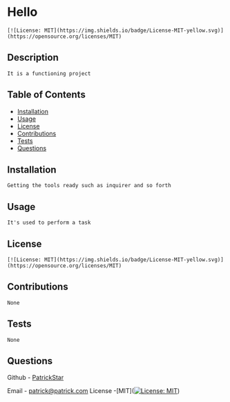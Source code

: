 # Hello
    [![License: MIT](https://img.shields.io/badge/License-MIT-yellow.svg)](https://opensource.org/licenses/MIT)
 ## Description
    It is a functioning project 
## Table of Contents
   - [Installation](#installation)
   - [Usage](#usage)
   - [License](#License)
   - [Contributions](#contributions)
   - [Tests](#tests)
   - [Questions](#questions)
## Installation
    Getting the tools ready such as inquirer and so forth
## Usage
    It's used to perform a task
## License
    [![License: MIT](https://img.shields.io/badge/License-MIT-yellow.svg)](https://opensource.org/licenses/MIT)
## Contributions 
    None
## Tests
    None
## Questions 
Github - [PatrickStar](github.com/PatrickStar)

Email -  [patrick@patrick.com](patrick@patrick.com)
License -[MIT]([![License: MIT](https://img.shields.io/badge/License-MIT-yellow.svg)](https://opensource.org/licenses/MIT))